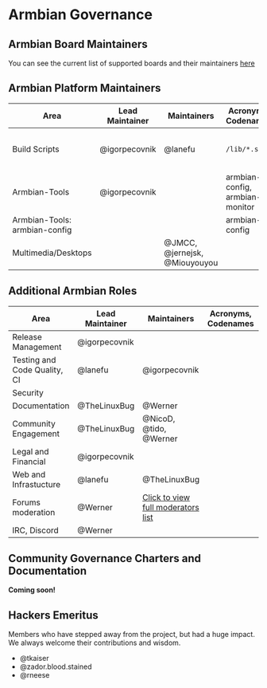 # Armbian Governance

## Armbian Board Maintainers

You can see the current list of supported boards and their maintainers <a href="https://docs.armbian.com/Release_Board-Maintainers/">here</a>

## Armbian Platform Maintainers

| Area                          | Lead Maintainer | Maintainers                   | Acronyms, Codenames             | additional info                      |
|-------------------------------|-----------------|-------------------------------|---------------------------------|--------------------------------------|
| Build Scripts                 | @igorpecovnik   | @lanefu                       | `/lib/*.sh`                     | code responsible for building images |
| Armbian-Tools                 | @igorpecovnik   |                               | armbian-config, armbian-monitor | userland tools provided by Armbian   |
| Armbian-Tools: armbian-config |                 |                               | armbian-config                  |                                      |
| Multimedia/Desktops           |                 | @JMCC, @jernejsk, @Miouyouyou |                                 |                                      |

## Additional Armbian Roles

| Area                         | Lead Maintainer | Maintainers                                              | Acronyms, Codenames | additional info |
|------------------------------|-----------------|----------------------------------------------------------|---------------------|-----------------|
| Release Management           | @igorpecovnik   |                                                          |                     |                 |
| Testing and Code Quality, CI | @lanefu         | @igorpecovnik                                            |                     |                 |
| Security                     |                 |                                                          |                     |                 |
| Documentation                | @TheLinuxBug    | @Werner                                                  |                     |                 |
| Community Engagement         | @TheLinuxBug    | @NicoD, @tido, @Werner                                   |                     |                 |
| Legal and Financial          | @igorpecovnik   |                                                          |                     |                 |
| Web and Infrastucture        | @lanefu         | @TheLinuxBug                                             |                     |                 |
| Forums moderation            | @Werner         | [Click to view full moderators list](https://forum.armbian.com/members/2-moderators/) |                     |                 |
| IRC, Discord                 | @Werner         |                                                          |                     |                 |

## Community Governance Charters and Documentation
<b>Coming soon!</b>

## Hackers Emeritus

Members who have stepped away from the project, but had a huge impact.  We always welcome their contributions and wisdom.

* @tkaiser
* @zador.blood.stained
* @rneese

